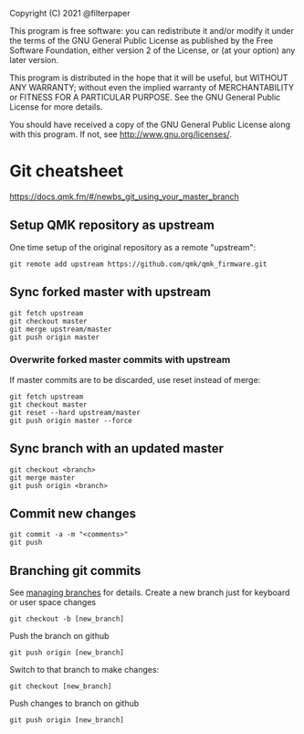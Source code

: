 Copyright (C) 2021 @filterpaper

This program is free software: you can redistribute it and/or modify
it under the terms of the GNU General Public License as published by
the Free Software Foundation, either version 2 of the License, or
(at your option) any later version.

This program is distributed in the hope that it will be useful,
but WITHOUT ANY WARRANTY; without even the implied warranty of
MERCHANTABILITY or FITNESS FOR A PARTICULAR PURPOSE.  See the
GNU General Public License for more details.

You should have received a copy of the GNU General Public License
along with this program.  If not, see <http://www.gnu.org/licenses/>.

# Git cheatsheet
https://docs.qmk.fm/#/newbs_git_using_your_master_branch

## Setup QMK repository as upstream
One time setup of the original repository as a remote "upstream":
```
git remote add upstream https://github.com/qmk/qmk_firmware.git
```

## Sync forked master with upstream
```
git fetch upstream
git checkout master
git merge upstream/master
git push origin master
```
### Overwrite forked master commits with upstream
If master commits are to be discarded, use reset instead of merge:
```
git fetch upstream
git checkout master
git reset --hard upstream/master
git push origin master --force
```
## Sync branch with an updated master
```
git checkout <branch>
git merge master
git push origin <branch>
```

## Commit new changes
```
git commit -a -m "<comments>"
git push
```

## Branching git commits
See [managing branches](https://github.com/Kunena/Kunena-Forum/wiki/Create-a-new-branch-with-git-and-manage-branches) for details.
Create a new branch just for keyboard or user space changes
```
git checkout -b [new_branch]
```
Push the branch on github
```
git push origin [new_branch]
```
Switch to that branch to make changes:
```
git checkout [new_branch]
```
Push changes to branch on github
```
git push origin [new_branch]
```
